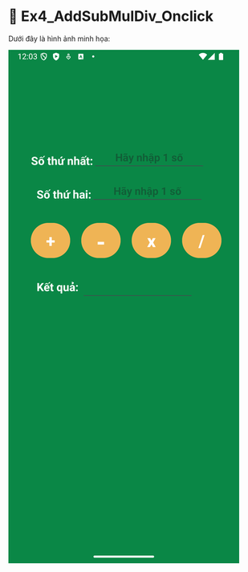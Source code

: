 # 📌 Ex4_AddSubMulDiv_Onclick

Dưới đây là hình ảnh minh họa:

![Ứng dụng tính toán cơ bản](https://github.com/MinhPhi1024/64131786_AndroidProgramming/blob/main/Pic/Ex4_AddSubMulDiv_Onclick.png)


